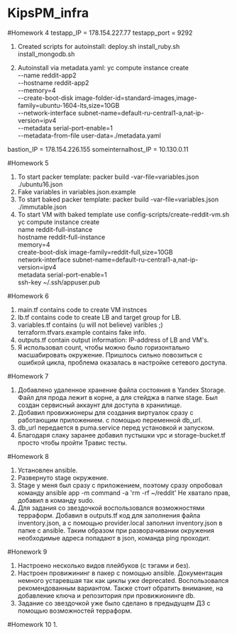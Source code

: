 # KipsPM_infra
#Homework 4
testapp_IP = 178.154.227.77
testapp_port = 9292

1. Created scripts for autoinstall:
deploy.sh
install_ruby.sh
install_mongodb.sh

2. Autoinstall via metadata.yaml:
yc compute instance create \
  --name reddit-app2 \
  --hostname reddit-app2 \
  --memory=4 \
  --create-boot-disk image-folder-id=standard-images,image-family=ubuntu-1604-lts,size=10GB \
  --network-interface subnet-name=default-ru-central1-a,nat-ip-version=ipv4 \
  --metadata serial-port-enable=1 \
  --metadata-from-file user-data=./metadata.yaml


bastion_IP = 178.154.226.155
someinternalhost_IP = 10.130.0.11

#Homework 5

1. To start packer template:
packer build -var-file=variables.json ./ubuntu16.json
2. Fake variables in variables.json.example
3. To start baked packer template:
packer build -var-file=variables.json ./immutable.json
4. To start VM with baked template use config-scripts/create-reddit-vm.sh
yc compute instance create \
name reddit-full-instance \
hostname reddit-full-instance \
memory=4 \
create-boot-disk image-family=reddit-full,size=10GB \
network-interface subnet-name=default-ru-central1-a,nat-ip-version=ipv4 \
metadata serial-port-enable=1 \
ssh-key ~/.ssh/appuser.pub

#Homework 6
1. main.tf contains code to create VM instnces
2. lb.tf contains code to create LB and target group for LB.
3. variables.tf contains (u will not believe) varibles ;) terraform.tfvars.example contains fake info.
4. outputs.tf contain output information: IP-address of LB and VM's.
5. Я использовал count, чтобы можно было горизонтально масшабировать окружение. Пришлось сильно повозиться с ошибкой цикла, проблема оказалась в настройке сетевого доступа.

#Homework 7
1. Добавлено удаленное хранение файла состояния в Yandex Storage. Файл для прода лежит в корне, а для стейджа в папке stage. Был создан сервисный аккаунт для доступа в хранилище.
2. Добавил провижионеры для создания виртуалок сразу с работающим приложением. с помощью переменной db_url.
3. db_url передается в puma.service перед установкой и запуском.
4. Благодаря слаку заранее добавил пустышки vpc и storage-bucket.tf просто чтобы пройти Травис тесты.

#Homework 8
1. Установлен ansible.
2. Развернуто stage окружение.
3. Stage у меня был сразу с приложением, поэтому сразу опробовал команду ansible app -m command -a 'rm -rf ~/reddit'
Не хватало прав, добавил в команду sudo.
4. Для задания со звездочкой воспользовался возможностями терраформ. Добавил в outputs.tf код для заполнения файла inventory.json, а с помощью provider.local заполнил inventory.json в папке с ansible.
Таким образом при разворачивании окружения необходимые адреса попадают в json, команда ping проходит.

#Honework 9
1. Настроено несколько видов плейбуков (с тэгами и без).
2. Настроен провижининг в пакер с помощью ansible. Документация немного устаревшая так как циклы уже deprecated. Воспользовался рекомендованным вариантом.
Также стоит обратить внимание, на добавление ключа и репозитория при провижионинге db.
3. Задание со звездочкой уже было сделано в предыдущем ДЗ с помощью возможностей терраформ.

#Homework 10
1.
